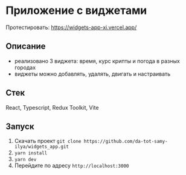 # Приложение с виджетами
Протестировать: https://widgets-app-xi.vercel.app/
## Описание

- реализовано 3 виджета: время, курс крипты и погода в разных городах
- виджеты можно добавлять, удалять, двигать и настраивать

## Стек

React, Typescript, Redux Toolkit, Vite

## Запуск

1. Скачать проект `git clone https://github.com/da-tot-samy-ilya/widgets_app.git`
2. `yarn install`
3. `yarn dev`
4. Перейдите по адресу `http://localhost:3000`
